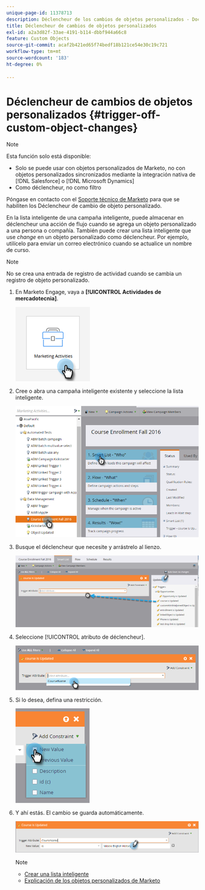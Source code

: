 ```yaml
---
unique-page-id: 11378713
description: Déclencheur de los cambios de objetos personalizados - Documentos de Marketo - Documentación del producto
title: Déclencheur de cambios de objetos personalizados
exl-id: a2a3d82f-33ae-4191-b114-dbbf944a66c8
feature: Custom Objects
source-git-commit: acaf2b421ed65f74bedf18b121ce54e30c19c721
workflow-type: tm+mt
source-wordcount: '183'
ht-degree: 0%

---
```


# Déclencheur de cambios de objetos personalizados {#trigger-off-custom-object-changes}

>[!NOTE]
>
>Esta función solo está disponible:
>
>* Solo se puede usar con objetos personalizados de Marketo, no con objetos personalizados sincronizados mediante la integración nativa de [!DNL Salesforce] o [!DNL Microsoft Dynamics]
>* Como déclencheur, no como filtro
>
>Póngase en contacto con el [Soporte técnico de Marketo](https://nation.marketo.com/t5/Support/ct-p/Support) para que se habiliten los Déclencheur de cambio de objeto personalizado.

En la lista inteligente de una campaña inteligente, puede almacenar en déclencheur una acción de flujo cuando se agrega un objeto personalizado a una persona o compañía. También puede crear una lista inteligente que use _change_ en un objeto personalizado como déclencheur. Por ejemplo, utilícelo para enviar un correo electrónico cuando se actualice un nombre de curso.

>[!NOTE]
>
>No se crea una entrada de registro de actividad cuando se cambia un registro de objeto personalizado.

1. En Marketo Engage, vaya a **[!UICONTROL Actividades de mercadotecnia]**.

   ![](assets/trigger-off-custom-object-changes-1.png)

1. Cree o abra una campaña inteligente existente y seleccione la lista inteligente.

   ![](assets/trigger-off-custom-object-changes-2.png)

1. Busque el déclencheur que necesite y arrástrelo al lienzo.

   ![](assets/trigger-off-custom-object-changes-3.png)

1. Seleccione [!UICONTROL atributo de déclencheur].

   ![](assets/trigger-off-custom-object-changes-4.png)

1. Si lo desea, defina una restricción.

   ![](assets/trigger-off-custom-object-changes-5.png)

1. Y ahí estás. El cambio se guarda automáticamente.

   ![](assets/trigger-off-custom-object-changes-6.png)

   >[!NOTE]
   >
   >* [Crear una lista inteligente](/help/marketo/product-docs/core-marketo-concepts/smart-lists-and-static-lists/creating-a-smart-list/create-a-smart-list.md)
   >* [Explicación de los objetos personalizados de Marketo](/help/marketo/product-docs/administration/marketo-custom-objects/understanding-marketo-custom-objects.md)
